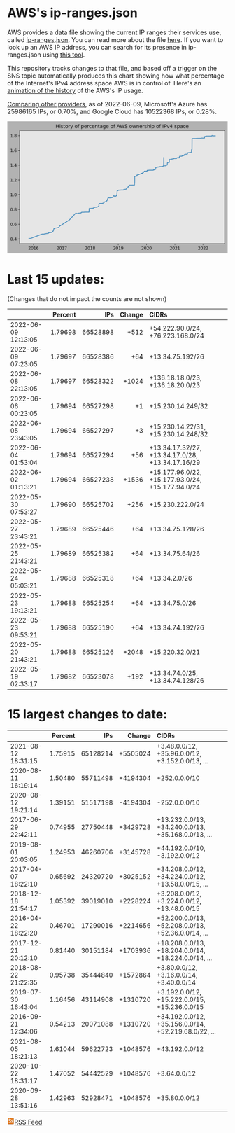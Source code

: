 # AWS's ip-ranges.json

AWS provides a data file showing the current IP ranges their
services use, called [ip-ranges.json](https://ip-ranges.amazonaws.com/ip-ranges.json).
You can read more about the file [here](https://docs.aws.amazon.com/general/latest/gr/aws-ip-ranges.html).
If you want to look up an AWS IP address, you can search for its presence in ip-ranges.json using [this tool](https://seligman.github.io/aws-ip-ranges/).

This repository tracks changes to that file, and based off a trigger on the SNS topic 
automatically produces this chart showing how what percentage of the Internet's IPv4 
address space AWS is in control of.  Here's an 
[animation of the history](https://youtu.be/Su25yl7eol8) of the AWS's IP usage.

[Comparing other providers](https://github.com/seligman/cloud_sizes), as of 2022-06-09, Microsoft's Azure has 25986165 IPs, or 0.70%, and Google Cloud has 10522368 IPs, or 0.28%.

![History of AWS](history_count.svg)

# Last 15 updates:

(Changes that do not impact the counts are not shown)

| | Percent | IPs | Change | CIDRs |
| :--- | ---: | ---: | ---: | :--- |
| 2022-06-09 12:13:05 | 1.79698 | 66528898 | +512 | +54.222.90.0/24, +76.223.168.0/24 |
| 2022-06-09 07:23:05 | 1.79697 | 66528386 | +64 | +13.34.75.192/26 |
| 2022-06-08 22:13:05 | 1.79697 | 66528322 | +1024 | +136.18.18.0/23, +136.18.20.0/23 |
| 2022-06-06 00:23:05 | 1.79694 | 66527298 | +1 | +15.230.14.249/32 |
| 2022-06-05 23:43:05 | 1.79694 | 66527297 | +3 | +15.230.14.22/31, +15.230.14.248/32 |
| 2022-06-04 01:53:04 | 1.79694 | 66527294 | +56 | +13.34.17.32/27, +13.34.17.0/28, +13.34.17.16/29 |
| 2022-06-02 01:13:21 | 1.79694 | 66527238 | +1536 | +15.177.96.0/22, +15.177.93.0/24, +15.177.94.0/24 |
| 2022-05-30 07:53:27 | 1.79690 | 66525702 | +256 | +15.230.222.0/24 |
| 2022-05-27 23:43:21 | 1.79689 | 66525446 | +64 | +13.34.75.128/26 |
| 2022-05-25 21:43:21 | 1.79689 | 66525382 | +64 | +13.34.75.64/26 |
| 2022-05-24 05:03:21 | 1.79688 | 66525318 | +64 | +13.34.2.0/26 |
| 2022-05-23 19:13:21 | 1.79688 | 66525254 | +64 | +13.34.75.0/26 |
| 2022-05-23 09:53:21 | 1.79688 | 66525190 | +64 | +13.34.74.192/26 |
| 2022-05-20 21:43:21 | 1.79688 | 66525126 | +2048 | +15.220.32.0/21 |
| 2022-05-19 02:33:17 | 1.79682 | 66523078 | +192 | +13.34.74.0/25, +13.34.74.128/26 |


# 15 largest changes to date:

| | Percent | IPs | Change | CIDRs |
| :--- | ---: | ---: | ---: | :--- |
| 2021-08-12 18:31:15 | 1.75915 | 65128214 | +5505024 | +3.48.0.0/12, +35.96.0.0/12, +3.152.0.0/13, ... |
| 2020-08-11 16:19:14 | 1.50480 | 55711498 | +4194304 | +252.0.0.0/10 |
| 2020-08-12 19:21:14 | 1.39151 | 51517198 | -4194304 | -252.0.0.0/10 |
| 2017-06-29 22:42:11 | 0.74955 | 27750448 | +3429728 | +13.232.0.0/13, +34.240.0.0/13, +35.168.0.0/13, ... |
| 2019-08-01 20:03:05 | 1.24953 | 46260706 | +3145728 | +44.192.0.0/10, -3.192.0.0/12 |
| 2017-04-07 18:22:10 | 0.65692 | 24320720 | +3025152 | +34.208.0.0/12, +34.224.0.0/12, +13.58.0.0/15, ... |
| 2018-12-18 21:54:17 | 1.05392 | 39019010 | +2228224 | +3.208.0.0/12, +3.224.0.0/12, +13.48.0.0/15 |
| 2016-04-22 18:22:20 | 0.46701 | 17290016 | +2214656 | +52.200.0.0/13, +52.208.0.0/13, +52.36.0.0/14, ... |
| 2017-12-21 20:12:10 | 0.81440 | 30151184 | +1703936 | +18.208.0.0/13, +18.204.0.0/14, +18.224.0.0/14, ... |
| 2018-08-22 21:22:35 | 0.95738 | 35444840 | +1572864 | +3.80.0.0/12, +3.16.0.0/14, +3.40.0.0/14 |
| 2019-07-30 16:43:04 | 1.16456 | 43114908 | +1310720 | +3.192.0.0/12, +15.222.0.0/15, +15.236.0.0/15 |
| 2016-09-21 12:34:06 | 0.54213 | 20071088 | +1310720 | +34.192.0.0/12, +35.156.0.0/14, +52.219.68.0/22, ... |
| 2021-08-05 18:21:13 | 1.61044 | 59622723 | +1048576 | +43.192.0.0/12 |
| 2020-10-22 18:31:17 | 1.47052 | 54442529 | +1048576 | +3.64.0.0/12 |
| 2020-09-28 13:51:16 | 1.42963 | 52928471 | +1048576 | +35.80.0.0/12 |


[![RSS Icon](rss-icon.png)RSS Feed](https://raw.githubusercontent.com/seligman/aws-ip-ranges/master/rss.xml)
